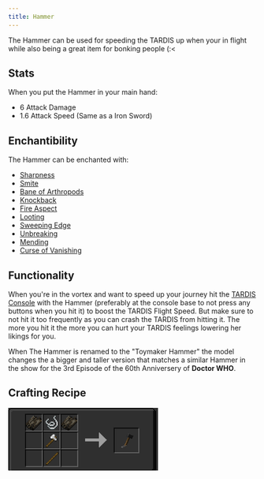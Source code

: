 ```yaml
---
title: Hammer
---
```


The Hammer can be used for speeding the TARDIS up when your in flight while also being a great item for bonking people (:<

## Stats
When you put the Hammer in your main hand:
- 6 Attack Damage
- 1.6 Attack Speed
(Same as a Iron Sword)

## Enchantibility
The Hammer can be enchanted with:
- [Sharpness](https://minecraft.wiki/wiki/Sharpness)
- [Smite](https://minecraft.wiki/wiki/Smite)
- [Bane of Arthropods](https://minecraft.wiki/wiki/Bane_of_Arthropods)
- [Knockback](https://minecraft.wiki/wiki/Knockback)
- [Fire Aspect](https://minecraft.wiki/wiki/Fire_Aspect)
- [Looting](https://minecraft.wiki/wiki/Looting)
- [Sweeping Edge](https://minecraft.wiki/wiki/Sweeping_Edge)
- [Unbreaking](https://minecraft.wiki/wiki/Unbreaking)
- [Mending](https://minecraft.wiki/wiki/Mending)
- [Curse of Vanishing](https://minecraft.wiki/wiki/Curse_of_Vanishing)

## Functionality
When you're in the vortex and want to speed up your journey hit the [TARDIS Console](../../blocks/console) with the Hammer (preferably at the console base to not press any buttons when you hit it) to boost the TARDIS Flight Speed. But make sure to not hit it too frequently as you can crash the TARDIS from hitting it. The more you hit it the more you can hurt your TARDIS feelings lowering her likings for you.

When The Hammer is renamed to the "Toymaker Hammer" the model changes the a bigger and taller version that matches a similar Hammer in the show for the 3rd Episode of the 60th Anniversery of **Doctor WHO**.

## Crafting Recipe

![Hammer Crafting Recipie](images/hammer/recipe.png)



